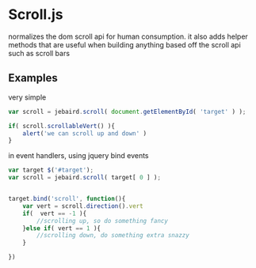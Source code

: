 # Scroll.js

normalizes the dom scroll api for human consumption. it also adds helper methods that are useful when building anything based off the scroll api such as scroll bars

## Examples

very simple

```javascript
var scroll = jebaird.scroll( document.getElementById( 'target' ) );

if( scroll.scrollableVert() ){
	alert('we can scroll up and down' )
}

```

in event handlers, using jquery bind events


```javascript
var target $('#target');
var scroll = jebaird.scroll( target[ 0 ] );


target.bind('scroll', function(){
	var vert = scroll.direction().vert
	if(  vert == -1 ){
		//scrolling up, so do something fancy
	}else if( vert == 1 ){
		//scrolling down, do something extra snazzy
	}

})

```



